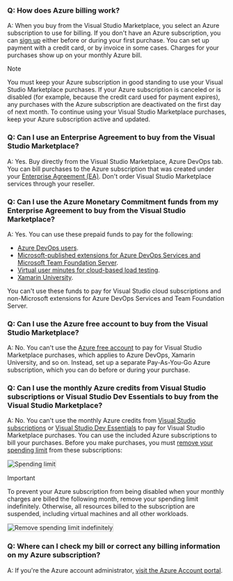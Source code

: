 ### Q: How does Azure billing work?

A:	When you buy from the Visual Studio Marketplace, you select an Azure subscription to use for billing. If you don't have an Azure subscription, you can [sign up](https://portal.azure.com) either before or during your first purchase. You can set up payment with a credit card, or by invoice in some cases. Charges for your purchases show up on your monthly Azure bill.

>[!NOTE] 
> You must keep your Azure subscription in good standing to use your Visual Studio Marketplace purchases. If your Azure subscription is canceled or is disabled (for example, because the credit card used for payment expires), any purchases with the Azure subscription are deactivated on the first day of next month. To continue using your Visual Studio Marketplace purchases, keep your Azure subscription active and updated.


### Q:	Can I use an Enterprise Agreement to buy from the Visual Studio Marketplace?

A:	Yes. Buy directly from the Visual Studio Marketplace, Azure DevOps tab. You can bill purchases to the Azure subscription that was created under your [Enterprise Agreement (EA)](https://azure.microsoft.com/pricing/enterprise-agreement/). Don't order Visual Studio Marketplace services through your reseller.

### Q:	Can I use the Azure Monetary Commitment funds from my Enterprise Agreement to buy from the Visual Studio Marketplace?

A:	Yes. You can use these prepaid funds to pay for the following:

*	[Azure DevOps users](https://marketplace.visualstudio.com/items?itemName=ms.vss-vstsuser).
*	[Microsoft-published extensions for Azure DevOps Services and Microsoft Team Foundation Server](https://marketplace.visualstudio.com/azuredevops).
*	[Virtual user minutes for cloud-based load testing](/../organizations/billing/buy-more-build-vs).
*   [Xamarin University](https://www.xamarin.com/university).

You can't use these funds to pay for Visual Studio cloud subscriptions and non-Microsoft extensions for Azure DevOps Services and Team Foundation Server.

### Q:	Can I use the Azure free account to buy from the Visual Studio Marketplace?

A:	No. You can't use the [Azure free account](https://azure.microsoft.com/pricing/free-trial/) to pay for Visual Studio Marketplace purchases, which applies to Azure DevOps, Xamarin University, and so on. Instead, set up a separate Pay-As-You-Go Azure subscription, which you can do before or during your purchase. 

### Q:	Can I use the monthly Azure credits from Visual Studio subscriptions or Visual Studio Dev Essentials to buy from the Visual Studio Marketplace?

A:	No. You can't use the monthly Azure credits from [Visual Studio subscriptions](https://visualstudio.microsoft.com/products/subscriber-benefits-vs) or [Visual Studio Dev Essentials](https://visualstudio.microsoft.com/products/visual-studio-dev-essentials-vs.aspx) to pay for Visual Studio Marketplace purchases. You can use the included Azure subscriptions to bill your purchases. Before you make purchases, you must [remove your spending limit](https://azure.microsoft.com/pricing/spending-limits/) from these subscriptions:

<img alt="Spending limit" src="_img/spending-limit.png" style="border: 1px solid #CCCCCC" />

<a name="spending-limit"></a>

> [!Important]
> To prevent your Azure subscription from being disabled when your monthly charges are billed the following month, remove your spending limit indefinitely. Otherwise, all resources billed to the subscription are suspended, including virtual machines and all other workloads.

<img alt="Remove spending limit indefinitely" src="_img/remove-spending-limit.png" style="border: 1px solid #CCCCCC" />

### Q: Where can I check my bill or correct any billing information on my Azure subscription?

A:	If you're the Azure account administrator, [visit the Azure Account portal](https://account.windowsazure.com).
